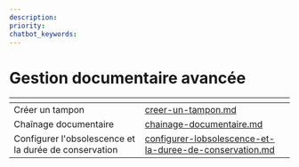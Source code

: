 ```yaml
---
description: 
priority: 
chatbot_keywords: 
---
```


# Gestion documentaire avancée

<table data-view="cards"><thead><tr><th></th><th data-hidden data-card-target data-type="content-ref"></th></tr></thead><tbody><tr><td>Créer un tampon</td><td><a href="creer-un-tampon.md">creer-un-tampon.md</a></td></tr><tr><td>Chaînage documentaire</td><td><a href="chainage-documentaire.md">chainage-documentaire.md</a></td></tr><tr><td>Configurer l'obsolescence et la durée de conservation</td><td><a href="configurer-lobsolescence-et-la-duree-de-conservation.md">configurer-lobsolescence-et-la-duree-de-conservation.md</a></td></tr></tbody></table>
